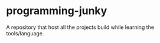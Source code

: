 # programming-junky

A repository that host all the projects build while learning the tools/language.
